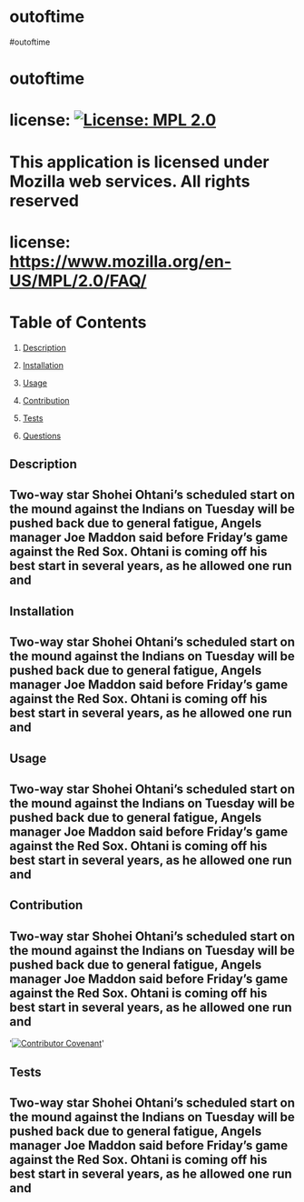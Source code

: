 # outoftime
  #outoftime
  # outoftime
  # license:  [![License: MPL 2.0](https://img.shields.io/badge/License-MPL%202.0-brightgreen.svg)](https://opensource.org/licenses/MPL-2.0)
  # This application is licensed under Mozilla web services. All rights reserved
  # license: https://www.mozilla.org/en-US/MPL/2.0/FAQ/
  

  # Table of Contents
  1. [Description](#description)

  2. [Installation](#installation)

  3. [Usage](#usage)

  4. [Contribution](#contribution)

  5. [Tests](#tests)

  6. [Questions](#questions)

  ## Description
  ## <a name="description">Two-way star Shohei Ohtani’s scheduled start on the mound against the Indians on Tuesday will be pushed back due to general fatigue, Angels manager Joe Maddon said before Friday’s game against the Red Sox. Ohtani is coming off his best start in several years, as he allowed one run and</a>

  ## Installation
  ## <a name="installation">Two-way star Shohei Ohtani’s scheduled start on the mound against the Indians on Tuesday will be pushed back due to general fatigue, Angels manager Joe Maddon said before Friday’s game against the Red Sox. Ohtani is coming off his best start in several years, as he allowed one run and</a>

  ## Usage
  ## <a name="usage">Two-way star Shohei Ohtani’s scheduled start on the mound against the Indians on Tuesday will be pushed back due to general fatigue, Angels manager Joe Maddon said before Friday’s game against the Red Sox. Ohtani is coming off his best start in several years, as he allowed one run and</a>

  ## Contribution
  ## <a name="contribution">Two-way star Shohei Ohtani’s scheduled start on the mound against the Indians on Tuesday will be pushed back due to general fatigue, Angels manager Joe Maddon said before Friday’s game against the Red Sox. Ohtani is coming off his best start in several years, as he allowed one run and</a>
  '[![Contributor Covenant](https://img.shields.io/badge/Contributor%20Covenant-2.0-4baaaa.svg)](code_of_conduct.md)'

  ## Tests
  ## <a name="tests">Two-way star Shohei Ohtani’s scheduled start on the mound against the Indians on Tuesday will be pushed back due to general fatigue, Angels manager Joe Maddon said before Friday’s game against the Red Sox. Ohtani is coming off his best start in several years, as he allowed one run and</a>

  

